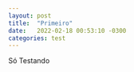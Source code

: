 ```yaml
---
layout: post
title:  "Primeiro"
date:   2022-02-18 00:53:10 -0300
categories: test
---
```


Só Testando